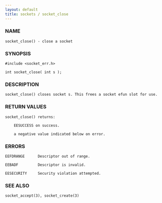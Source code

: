 ```yaml
---
layout: default
title: sockets / socket_close
---
```


### NAME

    socket_close() - close a socket


### SYNOPSIS

    #include <socket_err.h>

    int socket_close( int s );


### DESCRIPTION

    socket_close() closes socket s. This frees a socket efun slot for use.


### RETURN VALUES

    socket_close() returns:

        EESUCCESS on success.

        a negative value indicated below on error.


### ERRORS

    EEFDRANGE      Descriptor out of range.

    EEBADF         Descriptor is invalid.

    EESECURITY     Security violation attempted.


### SEE ALSO

    socket_accept(3), socket_create(3)
